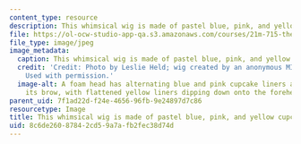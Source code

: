 ```yaml
---
content_type: resource
description: This whimsical wig is made of pastel blue, pink, and yellow cupcake liners.
file: https://ol-ocw-studio-app-qa.s3.amazonaws.com/courses/21m-715-the-craft-of-costume-design-fall-2009/8c6de26087842cd59a7afb2fec38d74d_IMG_1070.jpg
file_type: image/jpeg
image_metadata:
  caption: This whimsical wig is made of pastel blue, pink, and yellow cupcake liners.
  credit: 'Credit: Photo by Leslie Held; wig created by an anonymous MIT student.
    Used with permission.'
  image-alt: A foam head has alternating blue and pink cupcake liners arching across
    its brow, with flattened yellow liners dipping down onto the forehead.
parent_uid: 7f1ad22d-f24e-4656-96fb-9e24897d7c86
resourcetype: Image
title: This whimsical wig is made of pastel blue, pink, and yellow cupcake liners
uid: 8c6de260-8784-2cd5-9a7a-fb2fec38d74d
---
```

